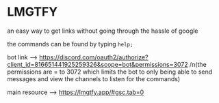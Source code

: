 # LMGTFY

an easy way to get links without going through the hassle of google

the commands can be found by typing `help;`

bot link --> https://discord.com/oauth2/authorize?client_id=816651441925259326&scope=bot&permissions=3072
/n(the permissions are = to 3072 which limits the bot to only being able to send messages and view the channels to listen for the commands)

main resource --> https://lmgtfy.app/#gsc.tab=0
